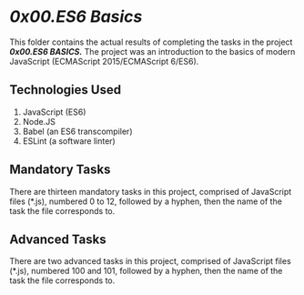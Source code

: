 # ___0x00.ES6 Basics___
This folder contains the actual results of completing the tasks in the project ___0x00.ES6 BASICS.___ The project was an introduction to the basics of modern JavaScript (ECMAScript 2015/ECMAScript 6/ES6).

## Technologies Used
1. JavaScript (ES6)
2. Node.JS
3. Babel (an ES6 transcompiler) 
4. ESLint (a software linter)

## Mandatory Tasks
There are thirteen mandatory tasks in this project, comprised of JavaScript files (*.js), numbered 0 to 12, followed by a hyphen, then the name of the task the file corresponds to.

## Advanced Tasks
There are two advanced tasks in this project, comprised of JavaScript files (*.js), numbered 100 and 101, followed by a hyphen, then the name of the task the file corresponds to.
